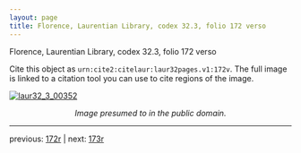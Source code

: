 ```yaml
---
layout: page
title: Florence, Laurentian Library, codex 32.3, folio 172 verso
---
```


Florence, Laurentian Library, codex 32.3, folio 172 verso

Cite this object as `urn:cite2:citelaur:laur32pages.v1:172v`.  The full image is linked to a citation tool you can use to cite regions of the image.

[![laur32_3_00352](http://www.homermultitext.org/iipsrv?IIIF=/project/homer/pyramidal/deepzoom/citelaur/laur32imgs/v1/laur32_3_00352.tif/full/800,/0/default.jpg)](http://www.homermultitext.org/ict2/?urn=urn:cite2:citelaur:laur32imgs.v1:laur32_3_00352) 

<p style="text-align: center; font-style: italic;">Image presumed to in the public domain.</p>

---

previous: [172r](../172r/) | next: [173r](../173r/)